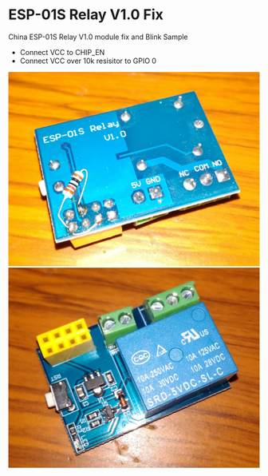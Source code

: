 # ESP-01S Relay V1.0 Fix

China ESP-01S Relay V1.0 module fix and Blink Sample

* Connect VCC to CHIP_EN
* Connect VCC over 10k resisitor to GPIO 0

![SCHEME](https://github.com/netkot/ESP01S_Relay_V1.0-Blink/blob/master/IMG_20181104_222051.jpg)
![SCHEME](https://github.com/netkot/ESP01S_Relay_V1.0-Blink/blob/master/IMG_20181104_222112.jpg)
